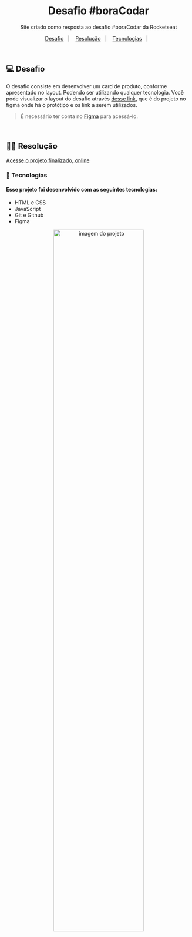 <h1 align="center">Desafio #boraCodar</h1>

<p align="center">
Site criado como resposta ao desafio #boraCodar da Rocketseat<br/>
</p>

<p align="center">
  <a href="#">Desafio</a>&nbsp;&nbsp;&nbsp;|&nbsp;&nbsp;&nbsp;
  <a href="#-resolucao">Resolução</a>&nbsp;&nbsp;&nbsp;|&nbsp;&nbsp;&nbsp;  
  <a href="#-tecnologias">Tecnologias</a>&nbsp;&nbsp;&nbsp;|&nbsp;&nbsp;&nbsp; 
</p>

<br/>

## 💻 Desafio

O desafio consiste em desenvolver um card de produto, conforme apresentado no layout. Podendo ser utilizando qualquer tecnologia. 
Você pode visualizar o layout do desafio através [desse link](https://www.figma.com/community/file/1195050984449538256), que é do projeto no figma onde há o protótipo e os link a serem utilizados.

> É necessário ter conta no [Figma](https://figma.com) para acessá-lo.

<br/>

## 👨‍💻 Resolução

[Acesse o projeto finalizado, online](https://Tche-Marco.github.io/desafio-rocketseat)

### 🚀 Tecnologias

#### Esse projeto foi desenvolvido com as seguintes tecnologias:
  - HTML e CSS
  - JavaScript
  - Git e Github
  - Figma

<p align="center">
  <img alt="imagem do projeto" src="https://boracodar.dev/_next/image?url=https%3A%2F%2Fmedia.graphassets.com%2Fi2tygjCeQSS7ID62L98A&w=1080&q=75" width="70%">
</p>
